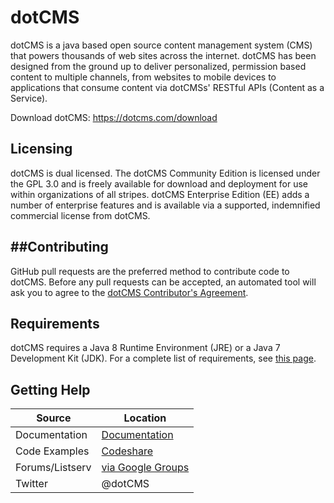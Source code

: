 # dotCMS

dotCMS is a java based open source content management system (CMS) that powers thousands of web sites across the internet.  dotCMS has been designed from the ground up to deliver personalized, permission based content to multiple channels, from websites to mobile devices to applications that consume content via dotCMSs' RESTful APIs (Content as a Service).

Download dotCMS: https://dotcms.com/download

## Licensing
dotCMS is dual licensed.  The dotCMS Community Edition is licensed under the GPL 3.0 and is freely available for download and deployment for use within organizations of all stripes.  dotCMS Enterprise Edition (EE) adds a number of enterprise features and is available via a supported, indemnified commercial license from dotCMS.

##Contributing
------------

GitHub pull requests are the preferred method to contribute code to dotCMS.  Before any pull requests can be accepted, an automated tool will ask you to agree to the [dotCMS Contributor's Agreement](https://gist.github.com/wezell/85ef45298c48494b90d92755b583acb3).

## Requirements
dotCMS requires a Java 8 Runtime Environment (JRE) or a Java 7 Development Kit (JDK). For a complete list of requirements, see [this page](http://dotcms.com/docs/latest/dotcms-technology-requirements).

## Getting Help
| Source        | Location                                               |
| ------------- |--------------------------------------------------------|
| Documentation | [Documentation](http://dotcms.com/docs/)                  |
| Code Examples | [Codeshare](http://dotcms.com/codeshare)                  |
| Forums/Listserv        | [via Google Groups](https://groups.google.com/forum/#!forum/dotCMS) |
| Twitter       | @dotCMS                         |
